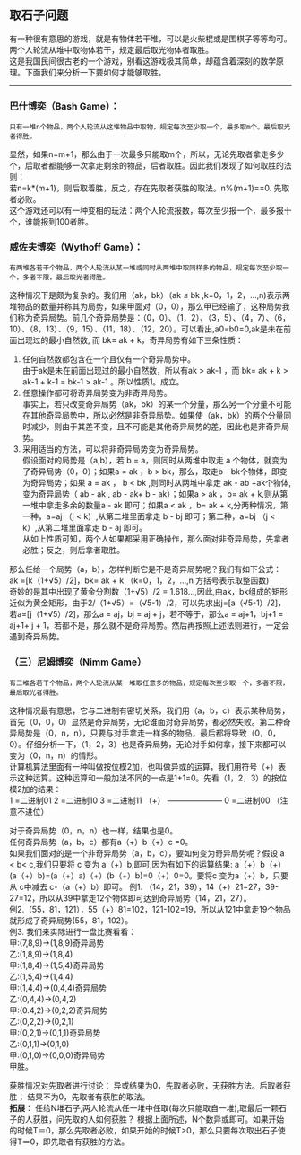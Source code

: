 ## 取石子问题
有一种很有意思的游戏，就是有物体若干堆，可以是火柴棍或是围棋子等等均可。两个人轮流从堆中取物体若干，规定最后取光物体者取胜。  
这是我国民间很古老的一个游戏，别看这游戏极其简单，却蕴含着深刻的数学原理。下面我们来分析一下要如何才能够取胜。

--------------
### 巴什博奕（Bash Game）：
```
只有一堆n个物品，两个人轮流从这堆物品中取物，规定每次至少取一个，最多取m个。最后取光者得胜。
```
  显然，如果n=m+1，那么由于一次最多只能取m个，所以，无论先取者拿走多少个，后取者都能够一次拿走剩余的物品，后者取胜。因此我们发现了如何取胜的法则：  
  若n=k*(m+1)，则后取着胜，反之，存在先取者获胜的取法。n%(m+1)==0. 先取者必败。  
  这个游戏还可以有一种变相的玩法：两个人轮流报数，每次至少报一个，最多报十个，谁能报到100者胜。

### 威佐夫博奕（Wythoff Game）：
```
有两堆各若干个物品，两个人轮流从某一堆或同时从两堆中取同样多的物品，规定每次至少取一个，多者不限，最后取光者得胜。
```
  这种情况下是颇为复杂的。我们用（ak，bk）（ak ≤ bk ,k=0，1，2，...,n)表示两堆物品的数量并称其为局势，如果甲面对（0，0），那么甲已经输了，这种局势我们称为奇异局势。前几个奇异局势是：（0，0）、（1，2）、（3，5）、（4，7）、（6，10）、（8，13）、（9，15）、（11，18）、（12，20）。可以看出,a0=b0=0,ak是未在前面出现过的最小自然数,
  而 bk= ak + k，奇异局势有如下三条性质：  
1. 任何自然数都包含在一个且仅有一个奇异局势中。  
由于ak是未在前面出现过的最小自然数，所以有ak > ak-1 ，而 bk= ak + k > ak-1 + k-1 = bk-1 > ak-1 。所以性质1。成立。
2. 任意操作都可将奇异局势变为非奇异局势。  
事实上，若只改变奇异局势（ak，bk）的某一个分量，那么另一个分量不可能在其他奇异局势中，所以必然是非奇异局势。如果使（ak，bk）的两个分量同时减少，则由于其差不变，且不可能是其他奇异局势的差，因此也是非奇异局势。
3. 采用适当的方法，可以将非奇异局势变为奇异局势。  
假设面对的局势是（a,b），若 b = a，则同时从两堆中取走 a 个物体，就变为了奇异局势（0，0）；如果a = ak ，b > bk，那么，取走b - bk个物体，即变为奇异局势；如果 a = ak ， b < bk ,则同时从两堆中拿走 ak - ab +ak个物体,变为奇异局势（ ab - ak , ab - ak+ b - ak）；如果a > ak ，b= ak + k,则从第一堆中拿走多余的数量a - ak 即可；如果a < ak ，b= ak + k,分两种情况，第一种，a=aj （j < k）,从第二堆里面拿走 b - bj 即可；第二种，a=bj （j < k）,从第二堆里面拿走 b - aj 即可。  
从如上性质可知，两个人如果都采用正确操作，那么面对非奇异局势，先拿者必胜；反之，则后拿者取胜。

  那么任给一个局势（a，b），怎样判断它是不是奇异局势呢？我们有如下公式：  
  ak =[k（1+√5）/2]，bk= ak + k （k=0，1，2，...,n 方括号表示取整函数)  
  奇妙的是其中出现了黄金分割数（1+√5）/2 = 1.618...,因此,由ak，bk组成的矩形近似为黄金矩形，由于2/（1+√5）=（√5-1）/2，可以先求出j=[a（√5-1）/2]，若a=[j（1+√5）/2]，那么a = aj，bj = aj + j，若不等于，那么a = aj+1，bj+1 = aj+1+ j + 1，若都不是，那么就不是奇异局势。然后再按照上述法则进行，一定会遇到奇异局势。
  
  ### （三）尼姆博奕（Nimm Game）
  ```
  有三堆各若干个物品，两个人轮流从某一堆取任意多的物品，规定每次至少取一个，多者不限，最后取光者得胜。
  ```
  这种情况最有意思，它与二进制有密切关系，我们用（a，b，c）表示某种局势，首先（0，0，0）显然是奇异局势，无论谁面对奇异局势，都必然失败。第二种奇异局势是（0，n，n），只要与对手拿走一样多的物品，最后都将导致（0，0，0）。仔细分析一下，（1，2，3）也是奇异局势，无论对手如何拿，接下来都可以变为（0，n，n）的情形。  
  计算机算法里面有一种叫做按位模2加，也叫做异或的运算，我们用符号（+）表示这种运算。这种运算和一般加法不同的一点是1+1=0。先看（1，2，3）的按位模2加的结果：  
1 =二进制01
2 =二进制10
3 =二进制11 （+）
———————
0 =二进制00 （注意不进位）

对于奇异局势（0，n，n）也一样，结果也是0。  
任何奇异局势（a，b，c）都有a（+）b（+）c =0。  
如果我们面对的是一个非奇异局势（a，b，c），要如何变为奇异局势呢？假设 a < b< c,我们只要将 c 变为 a（+）b,即可,因为有如下的运算结果: a（+）b（+）(a（+）b)=(a（+）a)（+）(b（+）b)=0（+）0=0。要将c 变为a（+）b，只要从 c中减去 c-（a（+）b）即可。
例1. （14，21，39），14（+）21=27，39-27=12，所以从39中拿走12个物体即可达到奇异局势（14，21，27）。  
例2.（55，81，121），55（+）81=102，121-102=19，所以从121中拿走19个物品就形成了奇异局势(55，81，102）。  
例3. 我们来实际进行一盘比赛看看：  
         甲:(7,8,9)->(1,8,9)奇异局势  
         乙:(1,8,9)->(1,8,4)  
         甲:(1,8,4)->(1,5,4)奇异局势  
         乙:(1,5,4)->(1,4,4)  
         甲:(1,4,4)->(0,4,4)奇异局势  
         乙:(0,4,4)->(0,4,2)  
         甲:(0.4,2)->(0,2,2)奇异局势  
         乙:(0,2,2)->(0,2,1)  
         甲:(0,2,1)->(0,1,1)奇异局势  
         乙:(0,1,1)->(0,1,0)  
         甲:(0,1,0)->(0,0,0)奇异局势  
         甲胜。

获胜情况对先取者进行讨论：
异或结果为0，先取者必败，无获胜方法。后取者获胜；
结果不为0，先取者有获胜的取法。  
**拓展**： 任给N堆石子,两人轮流从任一堆中任取(每次只能取自一堆),取最后一颗石子的人获胜，问先取的人如何获胜？
根据上面所述，N个数异或即可。如果开始的时候T＝0，那么先取者必败，如果开始的时候T>0，那么只要每次取出石子使得T＝0，即先取者有获胜的方法。

